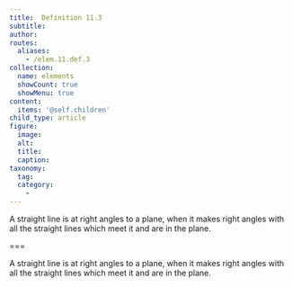 ```yaml
---
title:  Definition 11.3
subtitle: 
author:
routes:
  aliases:
    - /elem.11.def.3
collection:
  name: elements
  showCount: true
  showMenu: true
content:
  items: '@self.children'
child_type: article
figure:
  image:
  alt:
  title:
  caption:
taxonomy:
  tag:
  category:
    - 
---
```


<p>A <hi rend="bold">straight line</hi> is <hi rend="bold">at right angles to a plane,</hi> when it makes right angles with all the straight lines which meet it and are in the plane.</p>

===

<p>A <span class="bold">straight line</span> is <span class="bold">at right angles to a plane,</span> when it makes right angles with all the straight lines which meet it and are in the plane.</p>
